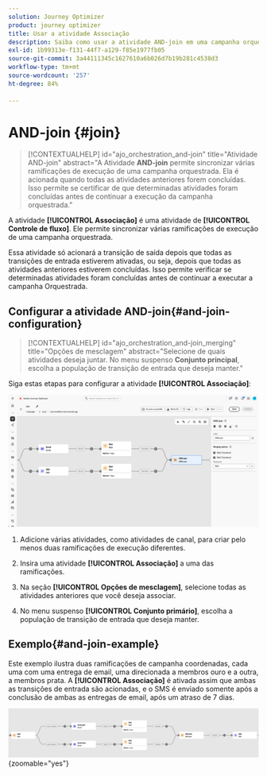 ```yaml
---
solution: Journey Optimizer
product: journey optimizer
title: Usar a atividade Associação
description: Saiba como usar a atividade AND-join em uma campanha orquestrada
exl-id: 1b99313e-f131-44f7-a129-f85e1977fb05
source-git-commit: 3a44111345c1627610a6b026d7b19b281c4538d3
workflow-type: tm+mt
source-wordcount: '257'
ht-degree: 84%

---
```



# AND-join {#join}

>[!CONTEXTUALHELP]
>id="ajo_orchestration_and-join"
>title="Atividade AND-join"
>abstract="A Atividade **AND-join** permite sincronizar várias ramificações de execução de uma campanha orquestrada. Ela é acionada quando todas as atividades anteriores forem concluídas. Isso permite se certificar de que determinadas atividades foram concluídas antes de continuar a execução da campanha orquestrada."

A atividade **[!UICONTROL Associação]** é uma atividade de **[!UICONTROL Controle de fluxo]**. Ele permite sincronizar várias ramificações de execução de uma campanha orquestrada.

Essa atividade só acionará a transição de saída depois que todas as transições de entrada estiverem ativadas, ou seja, depois que todas as atividades anteriores estiverem concluídas. Isso permite verificar se determinadas atividades foram concluídas antes de continuar a executar a campanha Orquestrada.

## Configurar a atividade AND-join{#and-join-configuration}

>[!CONTEXTUALHELP]
>id="ajo_orchestration_and-join_merging"
>title="Opções de mesclagem"
>abstract="Selecione de quais atividades deseja juntar. No menu suspenso **Conjunto principal**, escolha a população de transição de entrada que deseja manter."

Siga estas etapas para configurar a atividade **[!UICONTROL Associação]**:

![](../assets/workflow-andjoin.png)

1. Adicione várias atividades, como atividades de canal, para criar pelo menos duas ramificações de execução diferentes.

1. Insira uma atividade **[!UICONTROL Associação]** a uma das ramificações.

1. Na seção **[!UICONTROL Opções de mesclagem]**, selecione todas as atividades anteriores que você deseja associar.

1. No menu suspenso **[!UICONTROL Conjunto primário]**, escolha a população de transição de entrada que deseja manter.

## Exemplo{#and-join-example}

Este exemplo ilustra duas ramificações de campanha coordenadas, cada uma com uma entrega de email, uma direcionada a membros ouro e a outra, a membros prata. A **[!UICONTROL Associação]** é ativada assim que ambas as transições de entrada são acionadas, e o SMS é enviado somente após a conclusão de ambas as entregas de email, após um atraso de 7 dias.

![](../assets/workflow-andjoin-example.png){zoomable="yes"}
